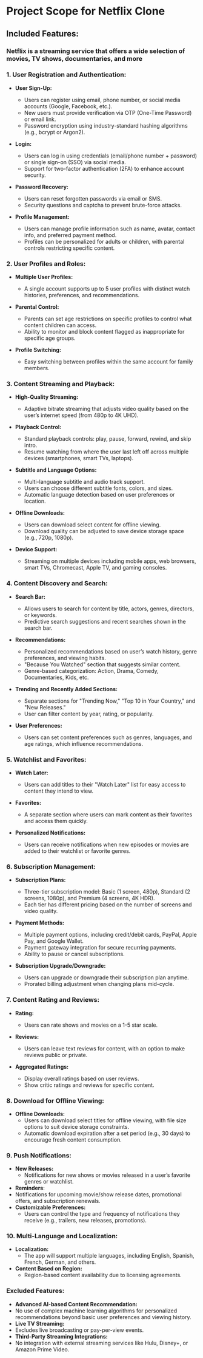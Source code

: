 # Project Scope for Netflix Clone

## Included Features:

### Netflix is a streaming service that offers a wide selection of movies, TV shows, documentaries, and more

### 1. User Registration and Authentication:
- **User Sign-Up:**
  - Users can register using email, phone number, or social media accounts (Google, Facebook, etc.).
  - New users must provide verification via OTP (One-Time Password) or email link.
  - Password encryption using industry-standard hashing algorithms (e.g., bcrypt or Argon2).

- **Login:**
  - Users can log in using credentials (email/phone number + password) or single sign-on (SSO) via social media.
  - Support for two-factor authentication (2FA) to enhance account security.

- **Password Recovery:**
  - Users can reset forgotten passwords via email or SMS.
  - Security questions and captcha to prevent brute-force attacks.

- **Profile Management:**
  - Users can manage profile information such as name, avatar, contact info, and preferred payment method.
  - Profiles can be personalized for adults or children, with parental controls restricting specific content.

### 2. User Profiles and Roles:
- **Multiple User Profiles:**
  - A single account supports up to 5 user profiles with distinct watch histories, preferences, and recommendations.

- **Parental Control:**
  - Parents can set age restrictions on specific profiles to control what content children can access.
  - Ability to monitor and block content flagged as inappropriate for specific age groups.

- **Profile Switching:**
  - Easy switching between profiles within the same account for family members.

### 3. Content Streaming and Playback:
- **High-Quality Streaming:**
  - Adaptive bitrate streaming that adjusts video quality based on the user’s internet speed (from 480p to 4K UHD).

- **Playback Control:**
  - Standard playback controls: play, pause, forward, rewind, and skip intro.
  - Resume watching from where the user last left off across multiple devices (smartphones, smart TVs, laptops).

- **Subtitle and Language Options:**
  - Multi-language subtitle and audio track support.
  - Users can choose different subtitle fonts, colors, and sizes.
  - Automatic language detection based on user preferences or location.

- **Offline Downloads:**
  - Users can download select content for offline viewing.
  - Download quality can be adjusted to save device storage space (e.g., 720p, 1080p).

- **Device Support:**
  - Streaming on multiple devices including mobile apps, web browsers, smart TVs, Chromecast, Apple TV, and gaming consoles.

### 4. Content Discovery and Search:
- **Search Bar:**
  - Allows users to search for content by title, actors, genres, directors, or keywords.
  - Predictive search suggestions and recent searches shown in the search bar.

- **Recommendations:**
  - Personalized recommendations based on user’s watch history, genre preferences, and viewing habits.
  - "Because You Watched" section that suggests similar content.
  - Genre-based categorization: Action, Drama, Comedy, Documentaries, Kids, etc.

- **Trending and Recently Added Sections:**
  - Separate sections for "Trending Now," "Top 10 in Your Country," and "New Releases."
  - User can filter content by year, rating, or popularity.

- **User Preferences:**
  - Users can set content preferences such as genres, languages, and age ratings, which influence recommendations.

### 5. Watchlist and Favorites:
- **Watch Later:**
  - Users can add titles to their "Watch Later" list for easy access to content they intend to view.

- **Favorites:**
  - A separate section where users can mark content as their favorites and access them quickly.

- **Personalized Notifications:**
  - Users can receive notifications when new episodes or movies are added to their watchlist or favorite genres.
    
### 6. Subscription Management:
- **Subscription Plans:**
  - Three-tier subscription model: Basic (1 screen, 480p), Standard (2 screens, 1080p), and Premium (4 screens, 4K HDR).
  - Each tier has different pricing based on the number of screens and video quality.

- **Payment Methods:**
  - Multiple payment options, including credit/debit cards, PayPal, Apple Pay, and Google Wallet.
  -	Payment gateway integration for secure recurring payments.
  - Ability to pause or cancel subscriptions.

- **Subscription Upgrade/Downgrade:**
  - Users can upgrade or downgrade their subscription plan anytime.
  - Prorated billing adjustment when changing plans mid-cycle.

### 7. Content Rating and Reviews:
- **Rating:**
  - Users can rate shows and movies on a 1-5 star scale.

- **Reviews:**
  - Users can leave text reviews for content, with an option to make reviews public or private.

- **Aggregated Ratings:**
  - Display overall ratings based on user reviews.
  - Show critic ratings and reviews for specific content.

 ### 8. Download for Offline Viewing:
- **Offline Downloads:**
  - Users can download select titles for offline viewing, with file size options to suit device storage constraints.
  - Automatic download expiration after a set period (e.g., 30 days) to encourage fresh content consumption.

### 9. Push Notifications:
- **New Releases:**
  -  Notifications for new shows or movies released in a user’s favorite genres or watchlist.
-  **Reminders**:
  -  Notifications for upcoming movie/show release dates, promotional offers, and subscription renewals.
- **Customizable Preferences:**
  -  Users can control the type and frequency of notifications they receive (e.g., trailers, new releases, promotions).

### 10. Multi-Language and Localization:
  - **Localization:**
    -  The app will support multiple languages, including English, Spanish, French, German, and others.
  - **Content Based on Region:**
    -  Region-based content availability due to licensing agreements.

### Excluded Features:
 -  **Advanced AI-based Content Recommendation:**
  - No use of complex machine learning algorithms for personalized recommendations beyond basic user preferences and viewing history.
 -  **Live TV Streaming:**
  -  Excludes live broadcasting or pay-per-view events.
 - **Third-Party Streaming Integrations:**
  -  No integration with external streaming services like Hulu, Disney+, or Amazon Prime Video.
